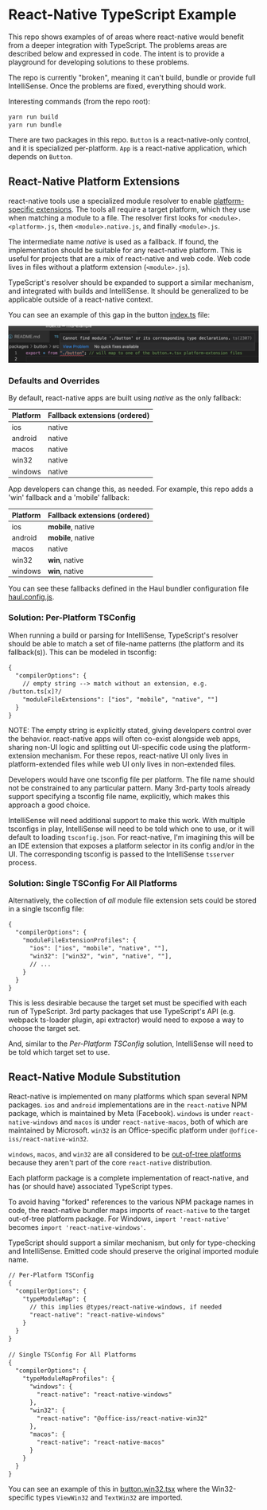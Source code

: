 # React-Native TypeScript Example

This repo shows examples of of areas where react-native would benefit from a deeper integration with TypeScript. The problems areas are described below and expressed in code. The intent is to provide a playground for developing solutions to these problems.

The repo is currently "broken", meaning it can't build, bundle or provide full IntelliSense. Once the problems are fixed, everything should work.

Interesting commands (from the repo root):

```
yarn run build
yarn run bundle
```

There are two packages in this repo. `Button` is a react-native-only control, and it is specialized per-platform. `App` is a react-native application, which depends on `Button`.

## React-Native Platform Extensions

react-native tools use a specialized module resolver to enable [platform-specific extensions](https://reactnative.dev/docs/platform-specific-code#platform-specific-extensions). The tools all require a target platform, which they use when matching a module to a file. The resolver first looks for `<module>.<platform>.js`, then `<module>.native.js`, and finally `<module>.js`.

The intermediate name *native* is used as a fallback. If found, the implementation
should be suitable for any react-native platform. This is useful for projects
that are a mix of react-native and web code. Web code lives in files without a platform
extension (`<module>.js`).

TypeScript's resolver should be expanded to support a similar mechanism, and integrated with builds and IntelliSense. It should be generalized to be applicable outside of a react-native context. 

You can see an example of this gap in the button [index.ts](./packages/button/src/index.ts) file:

![IntelliSense Error](intellisense-error.png)

### Defaults and Overrides

By default, react-native apps are built using *native* as the only fallback:

| Platform | Fallback extensions (ordered) |
|---|---|
| ios | native |
| android | native |
| macos | native |
| win32 | native |
| windows | native |

App developers can change this, as needed. For example, this repo adds a 'win' fallback and a 'mobile' fallback:

| Platform | Fallback extensions (ordered) |
|---|---|
| ios | **mobile**, native |
| android | **mobile**, native |
| macos | native |
| win32 | **win**, native |
| windows | **win**, native |

You can see these fallbacks defined in the Haul bundler configuration file [haul.config.js](./packages/app/haul.config.js).

### Solution: Per-Platform TSConfig

When running a build or parsing for IntelliSense, TypeScript's resolver should be able
to match a set of file-name patterns (the platform and its fallback(s)). This can be 
modeled in tsconfig:

```jsonc
{
  "compilerOptions": {
    // empty string --> match without an extension, e.g. /button.ts[x]?/
    "moduleFileExtensions": ["ios", "mobile", "native", ""]
  }
}
```

NOTE: The empty string is explicitly stated, giving developers control over the behavior. react-native apps will often co-exist alongside web apps, sharing non-UI logic and splitting out UI-specific code using the platform-extension mechanism. For these repos, react-native UI only lives in platform-extended files while web UI only lives in non-extended files.

Developers would have one tsconfig file per platform. The file name should not be constrained to any particular pattern. Many 3rd-party tools already support specifying a tsconfig file name, explicitly, which makes this approach a good choice.

IntelliSense will need additional support to make this work. With multiple tsconfigs in play, IntelliSense will need to be told which one to use, or it will default to loading `tsconfig.json`. For react-native, I'm imagining this will be an IDE extension that exposes a platform selector in its config and/or in the UI. The corresponding tsconfig is passed to the IntelliSense `tsserver` process.

### Solution: Single TSConfig For All Platforms

Alternatively, the collection of *all* module file extension sets could be stored in a
single tsconfig file:

```jsonc
{
  "compilerOptions": {
    "moduleFileExtensionProfiles": {
      "ios": ["ios", "mobile", "native", ""],
      "win32": ["win32", "win", "native", ""],
      // ...
    }
  }
}
```

This is less desirable because the target set must be specified with each run of TypeScript. 3rd party packages that use TypeScript's API (e.g. webpack ts-loader plugin, api extractor) would need to expose a way to choose the target set.

And, similar to the *Per-Platform TSConfig* solution, IntelliSense will need to be told which target set to use.

## React-Native Module Substitution

React-native is implemented on many platforms which span several NPM packages. `ios` and `android` implementations are in the `react-native` NPM package, which is maintained by Meta (Facebook). `windows` is under `react-native-windows` and `macos` is under `react-native-macos`, both of which are maintained by Microsoft. `win32` is an Office-specific platform under `@office-iss/react-native-win32`.

`windows`, `macos`, and `win32` are all considered to be [out-of-tree platforms](https://microsoft.github.io/react-native-windows/docs/metro-config-out-tree-platforms) because they aren't part of the core `react-native` distribution.

Each platform package is a complete implementation of react-native, and has (or should have) associated TypeScript types.

To avoid having "forked" references to the various NPM package names in code, the react-native bundler maps imports of `react-native` to the target out-of-tree platform package. For Windows, `import 'react-native'` becomes `import 'react-native-windows'`.

TypeScript should support a similar mechanism, but only for type-checking and IntelliSense. Emitted code should preserve the original imported module name.

```jsonc
// Per-Platform TSConfig
{
  "compilerOptions": {
    "typeModuleMap": {
      // this implies @types/react-native-windows, if needed
      "react-native": "react-native-windows"
    }
  }
}

// Single TSConfig For All Platforms
{
  "compilerOptions": {
    "typeModuleMapProfiles": {
      "windows": {
        "react-native": "react-native-windows"
      },
      "win32": {
        "react-native": "@office-iss/react-native-win32"
      },
      "macos": {
        "react-native": "react-native-macos"
      }
    }
  }
}
```

You can see an example of this in [button.win32.tsx](./packages/button/src/button.win32.tsx) where the Win32-specific types `ViewWin32` and `TextWin32` are imported.
